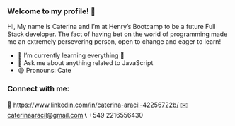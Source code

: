 ### Welcome to my profile! 👋
Hi, My name is Caterina and I’m at Henry’s Bootcamp to be a future Full Stack developer.
The fact of having bet on the world of programming made me an extremely persevering person, open to change and eager to learn!


- 🌱 I’m currently learning everything 📖
- 💬 Ask me about anything related to JavaScript
- 😄 Pronouns: Cate


### Connect with me:
👤 https://www.linkedin.com/in/caterina-aracil-42256722b/
✉️️ caterinaaracil@gmail.com
📞 +549 2216556430 
